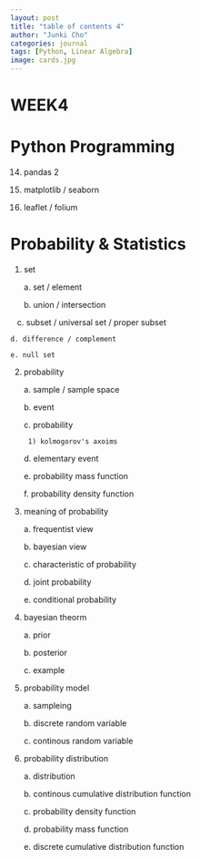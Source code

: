 ```yaml
---
layout: post
title: "table of contents 4"
author: "Junki Cho"
categories: journal
tags: [Python, Linear Algebra]
image: cards.jpg
---
```

# WEEK4

# Python Programming

14. pandas 2

15. matplotlib / seaborn

16. leaflet / folium

# Probability & Statistics

1. set

    a. set / element

    b. union / intersection

    c. subset / universal set / proper subset

    d. difference / complement

    e. null set

2. probability

    a. sample / sample space

    b. event

    c. probability

        1) kolmogorov's axoims

    d. elementary event

    e. probability mass function

    f. probability density function

3. meaning of probability

    a. frequentist view

    b. bayesian view

    c. characteristic of probability

    d. joint probability

    e. conditional probability

4. bayesian theorm

    a. prior

    b. posterior

    c. example

5. probability model

    a. sampleing

    b. discrete random variable

    c. continous random variable

6. probability distribution

    a. distribution

    b. continous cumulative distribution function

    c. probability density function

    d. probability mass function

    e. discrete cumulative distribution function    
